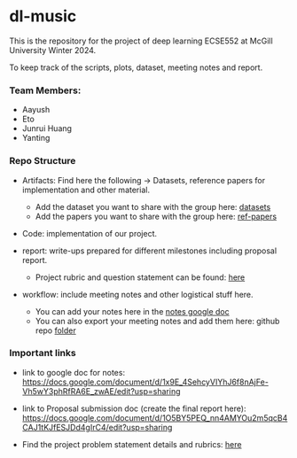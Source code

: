 # dl-music
This is the repository for the project of deep learning ECSE552 at McGill University Winter 2024.

To keep track of the scripts, plots, dataset, meeting notes and report.

### Team Members:
- Aayush
- Eto
- Junrui Huang
- Yanting

### Repo Structure
- Artifacts: Find here the following -> Datasets, reference papers for implementation and other material.
    - Add the dataset you want to share with the group here: [datasets](./artifacts/dataset/)
    - Add the papers you want to share with the group here: [ref-papers](./artifacts/ref_papers/)

- Code: implementation of our project.

- report: write-ups prepared for different milestones including proposal report.
    - Project rubric and question statement can be found: [here](./report/rubrics/)

- workflow: include meeting notes and other logistical stuff here.
    - You can add your notes here in the [notes google doc](https://docs.google.com/document/d/1x9E_4SehcyVIYhJ6f8nAjFe-Vh5wY3phRfRA6E_zwAE/edit?usp=sharing)
    - You can also export your meeting notes and add them here: github repo [folder](./workflow/meeting-notes/)

### Important links

- link to google doc for notes: https://docs.google.com/document/d/1x9E_4SehcyVIYhJ6f8nAjFe-Vh5wY3phRfRA6E_zwAE/edit?usp=sharing

- link to Proposal submission doc (create the final report here): https://docs.google.com/document/d/1O5BY5PEQ_nn4AMYOu2m5qcB4CAJ1tKJfESJDd4gIrC4/edit?usp=sharing

- Find the project problem statement details and rubrics: [here](./report/rubrics/)


